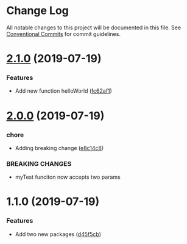 # Change Log

All notable changes to this project will be documented in this file.
See [Conventional Commits](https://conventionalcommits.org) for commit guidelines.

# [2.1.0](https://github.com/gnomic7/lerna-versioning/compare/@gnomic7/commons@2.0.0...@gnomic7/commons@2.1.0) (2019-07-19)


### Features

* Add new function helloWorld ([fc62af1](https://github.com/gnomic7/lerna-versioning/commit/fc62af1))





# [2.0.0](https://github.com/gnomic7/lerna-versioning/compare/@gnomic7/commons@1.1.0...@gnomic7/commons@2.0.0) (2019-07-19)


### chore

* Adding breaking change ([e8c14c8](https://github.com/gnomic7/lerna-versioning/commit/e8c14c8))


### BREAKING CHANGES

* myTest funciton now accepts two params





# 1.1.0 (2019-07-19)


### Features

* Add two new packages ([d45f5cb](https://github.com/gnomic7/lerna-versioning/commit/d45f5cb))
